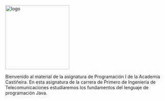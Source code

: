 <img src="../images/logo.png" alt="logo" style="width:200px;"/>

Bienvenido al material de la asignatura de Programación I de la Academia Castiñeira. En esta asignatura de la carrera de Primero de Ingeniería de Telecomunicaciones estudiaremos los fundamentos del lenguaje de programación Java. 
